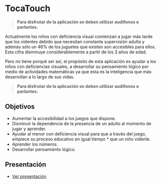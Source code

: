 # TocaTouch


> **Para disfrutar de la aplicación se deben utilizar audifonos o parlantes.**


Actualmente los niños con deficiencia visual comienzan a jugar más tarde que los videntes debido que necesitan constante supervisión adulta y además sólo un 46% de los juguetes que existen son accesibles para ellos. Esta cifra disminuye considerablemente a partir de los 3 años de edad. 

Pero no tiene porqué ser así, el propósito de esta aplicación es ayudar a los niños con deficiencias visuales, a desarrollar su pensamiento lógico por medio de actividades matemáticas ya que esta es la inteligencia que más desarrollan a lo largo de sus vidas.

> **Para disfrutar de la aplicación se deben utilizar audifonos o parlantes.**

## Objetivos
* Aumentar la accesibilidad a los juegos que dispone.
* Disminuir la dependencia de la presencia de un adulto al momento de jugar y aprender.
* Ayudar al menor con deficiencia visual para que a través del juego, empiece su proceso educativo en igual tiempo * que un niño vidente.
* Aprender los números.
* Desarrollar pensamiento lógico.

## Presentación
* [Ver presentación](https://docs.google.com/presentation/d/1U4ySXMaunPPtzjAXUvRNlEWBp3gI95olPmGDcL-8wik/edit?usp=sharing)

